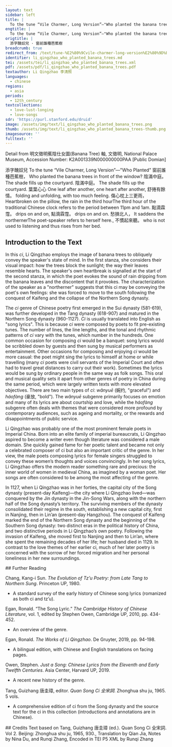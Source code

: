 ```yaml
---
layout: text
sidebar: left
title: |
  To the tune “Vile Charmer, Long Version”—"Who planted the banana trees in front of the window | 添字醜奴兒 · 窗前誰種芭蕉樹
engtitle: |
  To the tune “Vile Charmer, Long Version”—"Who planted the banana trees in front of the window
origtitle: |
  添字醜奴兒 · 窗前誰種芭蕉樹
breadcrumb: true
redirect_from: /text/tune-%E2%80%9Cvile-charmer-long-version%E2%80%9D%E2%80%94who-planted-banana-trees-front-window
identifier: li_qingzhao_who_planted_banana_trees.md
tei: /assets/tei/li_qingzhao_who_planted_banana_trees.xml
pdf: /assets/pdf/li_qingzhao_who_planted_banana_trees.pdf
textauthor: Li Qingzhao 李清照
languages:
  - chinese
regions:
  - asia
periods:
  - 12th_century
textcollections:
  - love-lust-longing
  - love-songs
sdr: 'https://purl.stanford.edu/druid'
image: /assets/img/text/li_qingzhao_who_planted_banana_trees.png
thumb: /assets/img/text/li_qingzhao_who_planted_banana_trees-thumb.png
imagesource: ''
fulltext: ''
---
```

 Detail from 明文徵明蕉陰仕女圖(Banana Tree) 軸, 文徵明, National Palace Museum, Accession Number: K2A001339N000000000PAA [Public Domian]

 添字醜奴兒 To the tune “Vile Charmer, Long Version”&#8212;"Who Planted" 窗前誰種芭蕉樹， Who planted the banana trees in front of the window? 陰滿中庭。 The shade fills up the courtyard. 陰滿中庭。 The shade fills up the courtyard. 葉葉心心 One leaf after another, one heart after another, 舒捲有餘情。 folding and unfolding, with too much feeling. 傷心枕上三更雨， Heartbroken on the pillow, the rain in the third hourThe third hour of the traditional Chinese clock refers to the period between 11pm and 1am. 點滴霖霪。 drips on and on, 點滴霖霪。 drips on and on. 愁損北人， It saddens the northernerThe poet-speaker refers to herself here., 不慣起來聽。 who is not used to listening and thus rises from her bed. 
 
## Introduction to the Text 
<p>In this <em>ci</em>, Li Qingzhao employs the image of banana trees to obliquely convey the speaker's state of mind. In the first stanza, she considers their visual impact: how the trees block the sunlight; the way their leaves resemble hearts. The speaker's own heartbreak is signalled at the start of the second stanza, in which the poet evokes the sound of rain dripping from the banana leaves and the discontent that it provokes. The characterization of the speaker as a "northerner" suggests that this ci may be conveying the poet's own feelings: she was forced to move to the south following the conquest of Kaifeng and the collapse of the Northern Song dynasty.</p> <p>The <em>ci</em> genre of Chinese poetry first emerged in the Sui dynasty (581-619), was further developed in the Tang dynasty (618-907) and matured in the Northern Song dynasty (960-1127). <em>Ci</em> is usually translated into English as "song lyrics". This is because <em>ci</em> were composed by poets to fit pre-existing tunes. The number of lines, the line lengths, and the tonal and rhythmic patterns of <em>ci</em> vary with the tunes, which number in the hundreds. One common occasion for composing <em>ci</em> would be a banquet: song lyrics would be scribbled down by guests and then sung by musical performers as entertainment. Other occasions for composing and enjoying <em>ci</em> would be more casual: the poet might sing the lyrics to himself at home or while travelling (many <em>ci</em> poets were civil servants of the Imperial Court and often had to travel great distances to carry out their work). Sometimes the lyrics would be sung by ordinary people in the same way as folk songs. This oral and musical quality sets it apart from other genres of poetry in China during the same period, which were largely written texts with more elevated objectives. There are two main types of <em>ci</em>: <em>wǎnyuē</em> (婉约, "graceful") and <em>háofàng</em> (豪放, "bold"). The <em>wǎnyuē</em> subgenre primarily focuses on emotion and many of its lyrics are about courtship and love, while the<em> háofàng</em> subgenre often deals with themes that were considered more profound by contemporary audiences, such as ageing and mortality, or the rewards and disappointments of public service.</p> <p>Li Qingzhao was probably one of the most prominent female poets in Imperial China. Born into an elite family of imperial bureaucrats, Li Qingzhao aspired to become a writer even though literature was considered a male domain. She quickly gained fame for her poetic talent and became not only a celebrated composer of ci but also an important critic of the genre. In her view, the male poets composing lyrics for female singers struggled to convey these women’s thoughts and voices convincingly. In her song lyrics, Li Qingzhao offers the modern reader something rare and precious: the inner world of women in medieval China, as imagined by a woman poet. Her songs are often considered to be among the most affecting of the genre.</p> <p>In 1127, when Li Qingzhao was in her forties, the capital city of the Song dynasty (present-day Kaifeng)—the city where Li Qingzhao lived—was conquered by the Jin dynasty in the Jin-Song Wars, along with the northern half of the Song dynasty’s territory. The surviving members of the dynasty consolidated their regime in the south, establishing a new capital city, first in Nanjing, then in Lin’an (present-day Hangzhou). The conquest of Kaifeng marked the end of the Northern Song dynasty and the beginning of the Southern Song dynasty: two distinct eras in the political history of China, and two distinctive periods in Li Qingzhao’s own poetry. Following the invasion of Kaifeng, she moved first to Nanjing and then to Lin’an, where she spent the remaining decades of her life; her husband died in 1129. In contrast to the love themes of her earlier ci, much of her later poetry is concerned with the sorrow of her forced migration and her personal loneliness in her new surroundings.</p>
## Further Reading 
<p>Chang, Kang-i Sun. <em>The Evolution of Tz’u Poetry: from Late Tang to Northern Sung</em>. Princeton UP, 1980.</p> <ul> <li>A standard survey of the early history of Chinese song lyrics (romanized as both ci and tz’u).</li> </ul> <p>Egan, Ronald. “The Song Lyric.” <em>The Cambridge History of Chinese Literature</em>, vol. 1, edited by Stephen Owen, Cambridge UP, 2010, pp. 434-452.</p> <ul> <li>An overview of the genre.</li> </ul> <p>Egan, Ronald. <em>The Works of Li Qingzhao</em>. De Gruyter, 2019, pp. 94-198.</p> <ul> <li>A bilingual edition, with Chinese and English translations on facing pages.</li> </ul> <p>Owen, Stephen. <em>Just a Song: Chinese Lyrics from the Eleventh and Early Twelfth Centuries</em>. Asia Center, Harvard UP, 2019.</p> <ul> <li>A recent new history of the genre.</li> </ul> <p>Tang, Guizhang 唐圭璋, editor. <em>Quan Song Ci 全宋詞</em>. Zhonghua shu ju, 1965. 5 vols.</p> <ul> <li>A comprehensive edition of ci from the Song dynasty and the source text for the ci in this collection (introductions and annotations are in Chinese).</li> </ul>
## Credits
Text based on Tang, Guizhang 唐圭璋 (ed.). Quan Song Ci 全宋詞. Vol 2. Beijing: Zhonghua shu ju, 1965, 930., Translation by Qian Jia, Notes by Nina Du,  and Runqi Zhang, Encoded in TEI P5 XML by Runqi Zhang
